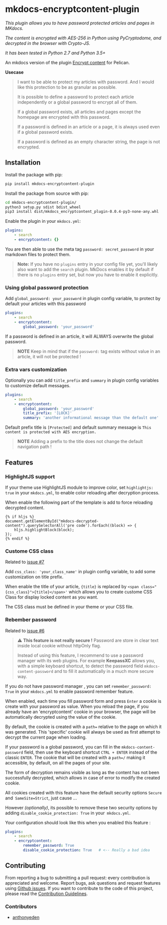 # mkdocs-encryptcontent-plugin

*This plugin allows you to have password protected articles and pages in MKdocs.* 

*The content is encrypted with AES-256 in Python using PyCryptodome, and decrypted in the browser with Crypto-JS.*

*It has been tested in Python 2.7 and Python 3.5+*

An mkdocs version of the plugin [Encrypt content](https://github.com/mindcruzer/pelican-encrypt-content) for Pelican.

**Usecase**

> I want to be able to protect my articles with password. And I would like this protection to be as granular as possible.
>
> It is possible to define a password to protect each article independently or a global password to encrypt all of them.
>
> If a global password exists, all articles and pages except the homepage are encrypted with this password.
>
> If a password is defined in an article or a page, it is always used even if a global password exists.
>
> If a password is defined as an empty character string, the page is not encrypted.


## Installation

Install the package with pip:

```bash
pip install mkdocs-encryptcontent-plugin
```

Install the package from source with pip:

```bash
cd mkdocs-encryptcontent-plugin/
python3 setup.py sdist bdist_wheel
pip3 install dist/mkdocs_encryptcontent_plugin-0.0.4-py3-none-any.whl
```

Enable the plugin in your `mkdocs.yml`:

```yaml
plugins:
    - search
    - encryptcontent: {}
```

You are then able to use the meta tag `password: secret_password` in your markdown files to protect them.

> **Note:** If you have no `plugins` entry in your config file yet, you'll likely also want to add the `search` plugin. MkDocs enables it by default if there is no `plugins` entry set, but now you have to enable it explicitly.


### Using global password protection

Add `global_password: your_password` in plugin config variable, to protect by default your articles with this password

```yaml
plugins:
    - search
    - encryptcontent:
        global_password: 'your_password'
```

If a password is defined in an article, it will ALWAYS overwrite the global password. 

> **NOTE** Keep in mind that if the `password:` tag exists without value in an article, it will not be protected !

### Extra vars customization

Optionally you can add `title_prefix` and `summary` in plugin config variables to customize default messages.

```yaml
plugins:
    - search
    - encryptcontent:
        global_password: 'your_password'
        title_prefix: '[LOCK]'
        summary: 'another informational message than the default one'
```

Default prefix title is `[Protected]` and default summary message is `This content is protected with AES encryption. `  

> **NOTE** Adding a prefix to the title does not change the default navigation path !


## Features

### HighlightJS support

If your theme use HighlightJS module to improve color, set `highlightjs: true` in your `mkdocs.yml`, to enable color reloading after decryption process.
 
When enable the following part of the template is add to force reloading decrypted content.

```jinja
{% if hljs %}
document.getElementById("mkdocs-decrypted-content").querySelectorAll('pre code').forEach((block) => {
    hljs.highlightBlock(block);
});
{% endif %}
```

### Custome CSS class

Related to [issue #7](https://github.com/CoinK0in/mkdocs-encryptcontent-plugin/issues/7)

Add `css_class: 'your_class_name'` in plugin config variable, to add some customization on title prefix.

When enable the title of your article, `{title}` is replaced by `<span class="{css_class}">{title}</span>'` which allows you to create custome CSS Class for display locked content as you want.

The CSS class must be defined in your theme or your CSS file.  

### Rebember password

Related to [issue #6](https://github.com/CoinK0in/mkdocs-encryptcontent-plugin/issues/6)

> :warning: **This feature is not really secure !** Password are store in clear text inside local cookie without httpOnly flag.
>
> Instead of using this feature, I recommend to use a password manager with its web plugins.
> For example **KeepassXC** allows you, with a simple keyboard shortcut, to detect the password field `mkdocs-content-password` and to fill it automatically in a much more secure way.

If you do not have password manager , you can set `remember_password: True` in your `mkdocs.yml` to enable password remember feature.

When enabled, each time you fill password form and press `Enter` a cookie is create with your password as value. 
When you reload the page, if you already have an 'encryptcontent' cookie in your browser,
the page will be automatically decrypted using the value of the cookie.

By default, the cookie is created with a `path=` relative to the page on which it was generated.
This 'specific' cookie will always be used as first attempt to decrypt the current page when loading.

If your password is a global password, you can fill in the `mkdocs-content-password` field,
then use the keyboard shortcut `CTRL + ENTER` instead of the classic `ENTER`. 
The cookie that will be created with a `path=/` making it accessible, by default, on all the pages of your site.

The form of decryption remains visible as long as the content has not been successfully decrypted,
 which allows in case of error to modify the created cookie.

All cookies created with this feature have the default security options `Secure` and` SameSite=Strict`, just cause ...

However *(optionally)*, its possible to remove these two security options by adding `disable_cookie_protection: True` in your` mkdocs.yml`.

Your configuration should look like this when you enabled this feature :
```yaml
plugins:
    - search
    - encryptcontent:
        remember_password: True
        disable_cookie_protection: True   # <-- Really a bad idea
```

## Contributing

From reporting a bug to submitting a pull request: every contribution is appreciated and welcome.
Report bugs, ask questions and request features using [Github issues][github-issues].
If you want to contribute to the code of this project, please read the [Contribution Guidelines][contributing].

[mkdocs-plugins]: http://www.mkdocs.org/user-guide/plugins/
[github-issues]: https://github.com/CoinK0in/mkdocs-encryptcontent-plugin/issues
[contributing]: CONTRIBUTING.md

### Contributors

- [anthonyeden](https://github.com/anthonyeden)
